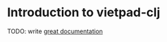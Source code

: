 # Introduction to vietpad-clj

TODO: write [great documentation](http://jacobian.org/writing/great-documentation/what-to-write/)
